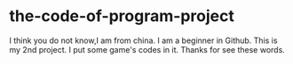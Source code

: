# the-code-of-program-project
I think you do not know,I am from china.
I am a beginner in Github.
This is my 2nd project.
I put some game's codes in it.
Thanks for see these words.
